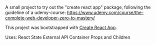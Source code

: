 A small project to try out the "create react app" package, following the guideline of a udemy-course:
https://www.udemy.com/course/the-complete-web-developer-zero-to-mastery/

This project was bootstrapped with [Create React App](https://github.com/facebook/create-react-app).

Uses:
React
State
External API
Container
Props and Children
